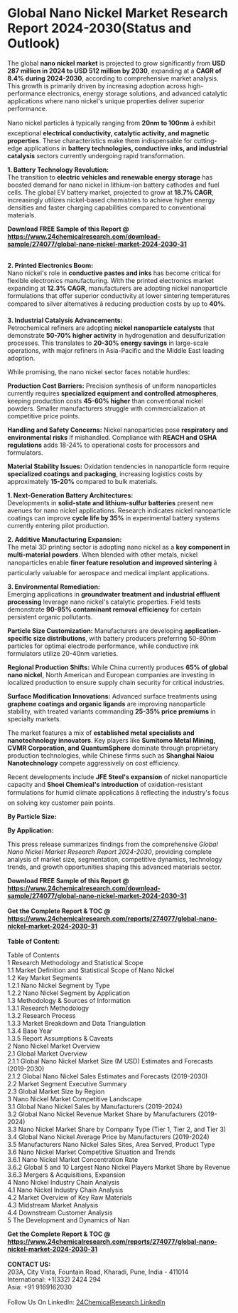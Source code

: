 <h1>Global Nano Nickel Market Research Report 2024-2030(Status and Outlook)</h1><p>The global <strong>nano nickel market</strong> is projected to grow significantly from <strong>USD 287 million in 2024 to USD 512 million by 2030</strong>, expanding at a <strong>CAGR of 8.4% during 2024-2030</strong>, according to comprehensive market analysis. This growth is primarily driven by increasing adoption across high-performance electronics, energy storage solutions, and advanced catalytic applications where nano nickel's unique properties deliver superior performance.</p><p>Nano nickel particles â typically ranging from <strong>20nm to 100nm</strong> â exhibit exceptional <strong>electrical conductivity, catalytic activity, and magnetic properties</strong>. These characteristics make them indispensable for cutting-edge applications in <strong>battery technologies, conductive inks, and industrial catalysis</strong> sectors currently undergoing rapid transformation.</p><p><strong>1. Battery Technology Revolution:</strong><br>
The transition to <strong>electric vehicles and renewable energy storage</strong> has boosted demand for nano nickel in lithium-ion battery cathodes and fuel cells. The global EV battery market, projected to grow at <strong>18.7% CAGR</strong>, increasingly utilizes nickel-based chemistries to achieve higher energy densities and faster charging capabilities compared to conventional materials.</p><div><b>Download FREE Sample of this Report @ 
            <a href="https://www.24chemicalresearch.com/download-sample/274077/global-nano-nickel-market-2024-2030-31">
            https://www.24chemicalresearch.com/download-sample/274077/global-nano-nickel-market-2024-2030-31</a></b></div><br><p><strong>2. Printed Electronics Boom:</strong><br>
Nano nickel's role in <strong>conductive pastes and inks</strong> has become critical for flexible electronics manufacturing. With the printed electronics market expanding at <strong>12.3% CAGR</strong>, manufacturers are adopting nickel nanoparticle formulations that offer superior conductivity at lower sintering temperatures compared to silver alternatives â reducing production costs by up to <strong>40%</strong>.</p><p><strong>3. Industrial Catalysis Advancements:</strong><br>
Petrochemical refiners are adopting <strong>nickel nanoparticle catalysts</strong> that demonstrate <strong>50-70% higher activity</strong> in hydrogenation and desulfurization processes. This translates to <strong>20-30% energy savings</strong> in large-scale operations, with major refiners in Asia-Pacific and the Middle East leading adoption.</p><p>While promising, the nano nickel sector faces notable hurdles:</p><p><strong>Production Cost Barriers:</strong> Precision synthesis of uniform nanoparticles currently requires <strong>specialized equipment and controlled atmospheres</strong>, keeping production costs <strong>45-60% higher</strong> than conventional nickel powders. Smaller manufacturers struggle with commercialization at competitive price points.</p><p><strong>Handling and Safety Concerns:</strong> Nickel nanoparticles pose <strong>respiratory and environmental risks</strong> if mishandled. Compliance with <strong>REACH and OSHA regulations</strong> adds 18-24% to operational costs for processors and formulators.</p><p><strong>Material Stability Issues:</strong> Oxidation tendencies in nanoparticle form require <strong>specialized coatings and packaging</strong>, increasing logistics costs by approximately <strong>15-20%</strong> compared to bulk materials.</p><p><strong>1. Next-Generation Battery Architectures:</strong><br>
Developments in <strong>solid-state and lithium-sulfur batteries</strong> present new avenues for nano nickel applications. Research indicates nickel nanoparticle coatings can improve <strong>cycle life by 35%</strong> in experimental battery systems currently entering pilot production.</p><p><strong>2. Additive Manufacturing Expansion:</strong><br>
The metal 3D printing sector is adopting nano nickel as a <strong>key component in multi-material powders</strong>. When blended with other metals, nickel nanoparticles enable <strong>finer feature resolution and improved sintering</strong> â particularly valuable for aerospace and medical implant applications.</p><p><strong>3. Environmental Remediation:</strong><br>
Emerging applications in <strong>groundwater treatment and industrial effluent processing</strong> leverage nano nickel's catalytic properties. Field tests demonstrate <strong>90-95% contaminant removal efficiency</strong> for certain persistent organic pollutants.</p><p><strong>Particle Size Customization:</strong> Manufacturers are developing <strong>application-specific size distributions</strong>, with battery producers preferring 50-80nm particles for optimal electrode performance, while conductive ink formulators utilize 20-40nm varieties.</p><p><strong>Regional Production Shifts:</strong> While China currently produces <strong>65% of global nano nickel</strong>, North American and European companies are investing in localized production to ensure supply chain security for critical industries.</p><p><strong>Surface Modification Innovations:</strong> Advanced surface treatments using <strong>graphene coatings and organic ligands</strong> are improving nanoparticle stability, with treated variants commanding <strong>25-35% price premiums</strong> in specialty markets.</p><p>The market features a mix of <strong>established metal specialists and nanotechnology innovators</strong>. Key players like <strong>Sumitomo Metal Mining, CVMR Corporation, and QuantumSphere</strong> dominate through proprietary production technologies, while Chinese firms such as <strong>Shanghai Naiou Nanotechnology</strong> compete aggressively on cost efficiency.</p><p>Recent developments include <strong>JFE Steel's expansion</strong> of nickel nanoparticle capacity and <strong>Shoei Chemical's introduction</strong> of oxidation-resistant formulations for humid climate applications â reflecting the industry's focus on solving key customer pain points.</p><p><strong>By Particle Size:</strong></p><p><strong>By Application:</strong></p><p>This press release summarizes findings from the comprehensive <em>Global Nano Nickel Market Research Report 2024-2030</em>, providing complete analysis of market size, segmentation, competitive dynamics, technology trends, and growth opportunities shaping this advanced materials sector.</p><div><b>Download FREE Sample of this Report @ 
            <a href="https://www.24chemicalresearch.com/download-sample/274077/global-nano-nickel-market-2024-2030-31">
            https://www.24chemicalresearch.com/download-sample/274077/global-nano-nickel-market-2024-2030-31</a></b></div><br><div><b>Get the Complete Report & TOC @ 
            <a href="https://www.24chemicalresearch.com/reports/274077/global-nano-nickel-market-2024-2030-31">
            https://www.24chemicalresearch.com/reports/274077/global-nano-nickel-market-2024-2030-31</a></b></div><br>
            <b>Table of Content:</b><p>Table of Contents<br />
1 Research Methodology and Statistical Scope<br />
1.1 Market Definition and Statistical Scope of Nano Nickel<br />
1.2 Key Market Segments<br />
1.2.1 Nano Nickel Segment by Type<br />
1.2.2 Nano Nickel Segment by Application<br />
1.3 Methodology & Sources of Information<br />
1.3.1 Research Methodology<br />
1.3.2 Research Process<br />
1.3.3 Market Breakdown and Data Triangulation<br />
1.3.4 Base Year<br />
1.3.5 Report Assumptions & Caveats<br />
2 Nano Nickel Market Overview<br />
2.1 Global Market Overview<br />
2.1.1 Global Nano Nickel Market Size (M USD) Estimates and Forecasts (2019-2030)<br />
2.1.2 Global Nano Nickel Sales Estimates and Forecasts (2019-2030)<br />
2.2 Market Segment Executive Summary<br />
2.3 Global Market Size by Region<br />
3 Nano Nickel Market Competitive Landscape<br />
3.1 Global Nano Nickel Sales by Manufacturers (2019-2024)<br />
3.2 Global Nano Nickel Revenue Market Share by Manufacturers (2019-2024)<br />
3.3 Nano Nickel Market Share by Company Type (Tier 1, Tier 2, and Tier 3)<br />
3.4 Global Nano Nickel Average Price by Manufacturers (2019-2024)<br />
3.5 Manufacturers Nano Nickel Sales Sites, Area Served, Product Type<br />
3.6 Nano Nickel Market Competitive Situation and Trends<br />
3.6.1 Nano Nickel Market Concentration Rate<br />
3.6.2 Global 5 and 10 Largest Nano Nickel Players Market Share by Revenue<br />
3.6.3 Mergers & Acquisitions, Expansion<br />
4 Nano Nickel Industry Chain Analysis<br />
4.1 Nano Nickel Industry Chain Analysis<br />
4.2 Market Overview of Key Raw Materials<br />
4.3 Midstream Market Analysis<br />
4.4 Downstream Customer Analysis<br />
5 The Development and Dynamics of Nan</p><div><b>Get the Complete Report & TOC @ 
            <a href="https://www.24chemicalresearch.com/reports/274077/global-nano-nickel-market-2024-2030-31">
            https://www.24chemicalresearch.com/reports/274077/global-nano-nickel-market-2024-2030-31</a></b></div><br><b>CONTACT US:</b><br>
            203A, City Vista, Fountain Road, Kharadi, Pune, India - 411014<br>
            International: +1(332) 2424 294<br>
            Asia: +91 9169162030 <br><br>
            Follow Us On LinkedIn: <a href="https://www.linkedin.com/company/24chemicalresearch/">24ChemicalResearch LinkedIn</a>